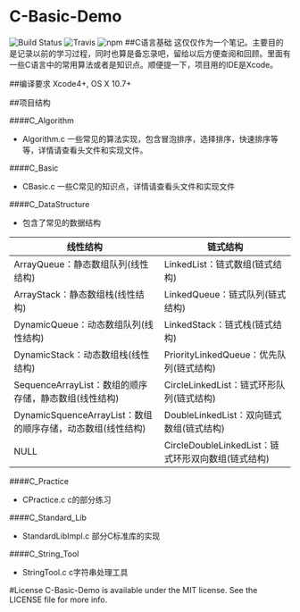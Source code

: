 # C-Basic-Demo
![Build Status](https://img.shields.io/badge/C--Basic--Demo-1.0.0-green.svg)
![Travis](https://img.shields.io/travis/rust-lang/rust.svg)
![npm](https://img.shields.io/npm/l/express.svg)
##C语言基础
这仅仅作为一个笔记。主要目的是记录以前的学习过程，同时也算是备忘录吧，留给以后方便查阅和回顾。里面有一些C语言中的常用算法或者是知识点。顺便提一下，项目用的IDE是Xcode。

##编译要求
Xcode4+,
OS X 10.7+

##项目结构

####C_Algorithm
 * Algorithm.c 一些常见的算法实现，包含冒泡排序，选择排序，快速排序等等，详情请查看头文件和实现文件。

####C_Basic
 * CBasic.c 一些C常见的知识点，详情请查看头文件和实现文件

####C_DataStructure
 * 包含了常见的数据结构
 
 线性结构 | 链式结构
--------- | -------------
ArrayQueue：静态数组队列(线性结构) | LinkedList：链式数组(链式结构)
ArrayStack：静态数组栈(线性结构) | LinkedQueue：链式队列(链式结构)
DynamicQueue：动态数组队列(线性结构) | LinkedStack：链式栈(链式结构)
DynamicStack：动态数组栈(线性结构) | PriorityLinkedQueue：优先队列(链式结构)
SequenceArrayList：数组的顺序存储，静态数组(线性结构) | CircleLinkedList：链式环形队列(链式结构)
DynamicSquenceArrayList：数组的顺序存储，动态数组(线性结构) | DoubleLinkedList：双向链式数组(链式结构)
NULL | CircleDoubleLinkedList：链式环形双向数组(链式结构)

####C_Practice
* CPractice.c c的部分练习

####C_Standard_Lib
* StandardLibImpl.c 部分C标准库的实现

####C_String_Tool
* StringTool.c c字符串处理工具

#License
C-Basic-Demo is available under the MIT license. See the LICENSE file for more info.

